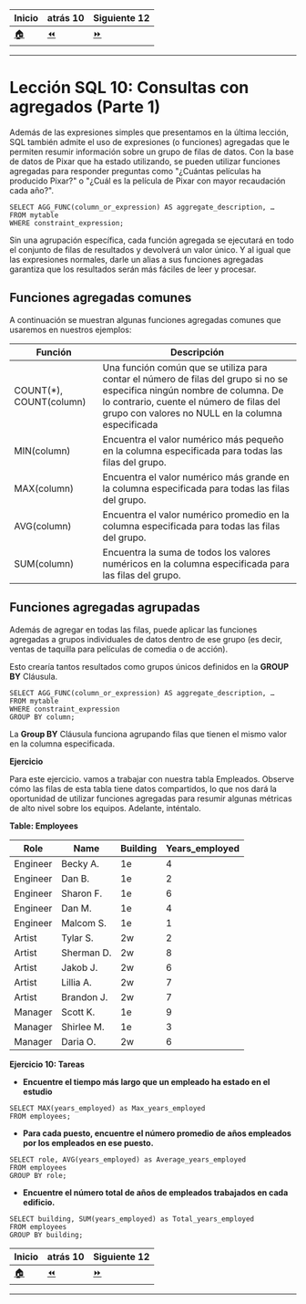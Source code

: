 | **Inicio**            | **atrás 10**                        | **Siguiente 12**                  |
| --------------------- | ----------------------------------- | --------------------------------- |
| [🏠](../../README.md) | [⏪](./10_consultas_expresiones.md) | [⏩](./12_consultas_agregados.md) |

---

# **Lección SQL 10: Consultas con agregados (Parte 1)**

Además de las expresiones simples que presentamos en la última lección, SQL también admite el uso de expresiones (o funciones) agregadas que le permiten resumir información sobre un grupo de filas de datos. Con la base de datos de Pixar que ha estado utilizando, se pueden utilizar funciones agregadas para responder preguntas como "¿Cuántas películas ha producido Pixar?" o "¿Cuál es la película de Pixar con mayor recaudación cada año?".

```
SELECT AGG_FUNC(column_or_expression) AS aggregate_description, …
FROM mytable
WHERE constraint_expression;
```

Sin una agrupación específica, cada función agregada se ejecutará en todo el conjunto de filas de resultados y devolverá un valor único. Y al igual que las expresiones normales, darle un alias a sus funciones agregadas garantiza que los resultados serán más fáciles de leer y procesar.

## **Funciones agregadas comunes**

A continuación se muestran algunas funciones agregadas comunes que usaremos en nuestros ejemplos:

| **Función**              | **Descripción**                                                                                                                                                                                                             |
| ------------------------ | --------------------------------------------------------------------------------------------------------------------------------------------------------------------------------------------------------------------------- |
| COUNT(\*), COUNT(column) | Una función común que se utiliza para contar el número de filas del grupo si no se especifica ningún nombre de columna. De lo contrario, cuente el número de filas del grupo con valores no NULL en la columna especificada |
| MIN(column)              | Encuentra el valor numérico más pequeño en la columna especificada para todas las filas del grupo.                                                                                                                          |
| MAX(column)              | Encuentra el valor numérico más grande en la columna especificada para todas las filas del grupo.                                                                                                                           |
| AVG(column)              | Encuentra el valor numérico promedio en la columna especificada para todas las filas del grupo.                                                                                                                             |
| SUM(column)              | Encuentra la suma de todos los valores numéricos en la columna especificada para las filas del grupo.                                                                                                                       |

## **Funciones agregadas agrupadas**

Además de agregar en todas las filas, puede aplicar las funciones agregadas a grupos individuales de datos dentro de ese grupo (es decir, ventas de taquilla para películas de comedia o de acción).

Esto crearía tantos resultados como grupos únicos definidos en la **GROUP BY** Cláusula.

```
SELECT AGG_FUNC(column_or_expression) AS aggregate_description, …
FROM mytable
WHERE constraint_expression
GROUP BY column;
```

La **Group BY** Cláusula funciona agrupando filas que tienen el mismo valor en la columna especificada.

**Ejercicio**

Para este ejercicio. vamos a trabajar con nuestra tabla Empleados. Observe cómo las filas de esta tabla tiene datos compartidos, lo que nos dará la oportunidad de utilizar funciones agregadas para resumir algunas métricas de alto nivel sobre los equipos. Adelante, inténtalo.

**Table: Employees**

| **Role** | **Name**   | **Building** | **Years_employed** |
| -------- | ---------- | ------------ | ------------------ |
| Engineer | Becky A.   | 1e           | 4                  |
| Engineer | Dan B.     | 1e           | 2                  |
| Engineer | Sharon F.  | 1e           | 6                  |
| Engineer | Dan M.     | 1e           | 4                  |
| Engineer | Malcom S.  | 1e           | 1                  |
| Artist   | Tylar S.   | 2w           | 2                  |
| Artist   | Sherman D. | 2w           | 8                  |
| Artist   | Jakob J.   | 2w           | 6                  |
| Artist   | Lillia A.  | 2w           | 7                  |
| Artist   | Brandon J. | 2w           | 7                  |
| Manager  | Scott K.   | 1e           | 9                  |
| Manager  | Shirlee M. | 1e           | 3                  |
| Manager  | Daria O.   | 2w           | 6                  |

**Ejercicio 10: Tareas**

- **Encuentre el tiempo más largo que un empleado ha estado en el estudio**

```
SELECT MAX(years_employed) as Max_years_employed
FROM employees;
```

- **Para cada puesto, encuentre el número promedio de años empleados por los empleados en ese puesto.**

```
SELECT role, AVG(years_employed) as Average_years_employed
FROM employees
GROUP BY role;
```

- **Encuentre el número total de años de empleados trabajados en cada edificio.**

```
SELECT building, SUM(years_employed) as Total_years_employed
FROM employees
GROUP BY building;
```

| **Inicio**            | **atrás 10**                        | **Siguiente 12**                  |
| --------------------- | ----------------------------------- | --------------------------------- |
| [🏠](../../README.md) | [⏪](./10_consultas_expresiones.md) | [⏩](./12_consultas_agregados.md) |

---
